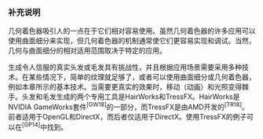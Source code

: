 ### 补充说明

几何着色器吸引人的一点在于它们相对容易使用。虽然几何着色器的许多应用可以使用曲面细分来实现，但几何着色器的机制通常使它们更容易实现和调试。当然，几何与曲面细分的相对适用范围取决于特定的应用。

生成令人信服的真实头发或毛发具有挑战性，并且根据应用场景需要采用多种技术。在某些情况下，简单的纹理就足够了，或者可以使用曲面细分或几何着色器，例如本章所示的基本技术。当需要更真实的效果时，移动（动画）和光照变得棘手。头发和毛发生成的两个专用工具是HairWorks和TressFX。HairWorks是NVIDIA GameWorks套件<sup class="my_markdown">[GW18]</sup>的一部分，而TressFX是由AMD开发的<sup>[TR18]</sup>。前者适用于OpenGL和DirectX，而后者仅适用于DirectX。使用TressFX的例子可以在<sup>[GP14]</sup>中找到。

